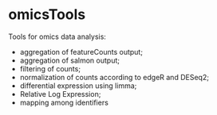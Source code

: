 # omicsTools

Tools for omics data analysis:

- aggregation of featureCounts output;
- aggregation of salmon output;
- filtering of counts;
- normalization of counts according to edgeR and DESeq2;
- differential expression using limma;
- Relative Log Expression;
- mapping among identifiers
